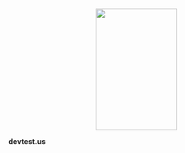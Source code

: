 <br>
<p align='center'>
  <img width='160' height='240' src='https://user-images.githubusercontent.com/121938533/210537929-6c84abeb-bda6-430f-ab51-b47edd9ba939.png'>
  <div>
    <strong>devtest.us</strong>
  </div>
</p>
